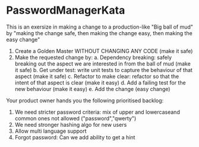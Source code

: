 # PasswordManagerKata

This is an exersize in making a change to a production-like "Big ball of mud" by 
"making the change safe, then making the change easy, then making the easy change"

1. Create a Golden Master WITHOUT CHANGING ANY CODE (make it safe)
2. Make the requested change by:
  a. Dependency breaking: safely breaking out the aspect we are interested in from the ball of mud (make it safe)
  b. Get under test: write unit tests to capture the behaviour of that aspect (make it safe)
  c. Refactor to make clear: refactor so that the intent of that aspect is clear (make it easy)
  d. Add a failing test for the new behaviour (make it easy)
  e. Add the change (easy change)
  
Your product owner hands you the following prioritised backlog:
  1. We need stricter password criteria: mix of upper and lowercaseand common ones not allowed ("password","qwerty")
  2. We need stronger hashing algo for new users
  3. Allow multi language support
  4. Forgot password: Can we add ability to get a hint
